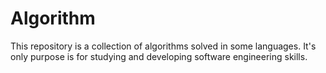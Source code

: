 # Algorithm
This repository is a collection of algorithms solved in some languages. It's only purpose is for studying and developing software engineering skills.

